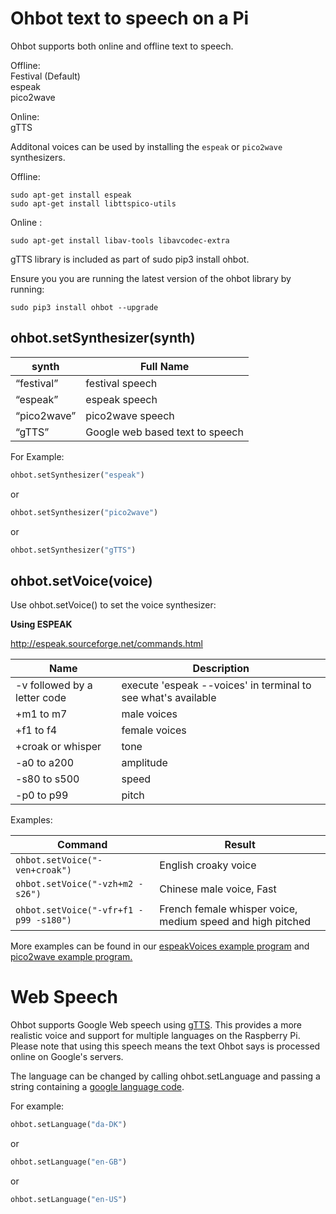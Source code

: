 # Ohbot text to speech on a Pi

Ohbot supports both online and offline text to speech. 

Offline: <br>
Festival (Default) <br>
espeak <br>
pico2wave <br>

Online: <br>
gTTS <br>

Additonal voices can be used by installing the ```espeak``` or ```pico2wave``` synthesizers.

Offline:

 ```
 sudo apt-get install espeak
 sudo apt-get install libttspico-utils
 ```

Online :

 ```
 sudo apt-get install libav-tools libavcodec-extra
 ```
 
 gTTS library is included as part of sudo pip3 install ohbot.
 
 Ensure you you are running the latest version of the ohbot library by running:
 
 ```
sudo pip3 install ohbot --upgrade
 ```
 
ohbot.setSynthesizer(synth)
----------

| synth | Full Name |
|----|-------- |
| “festival” | festival speech |
| “espeak” | espeak speech |
| “pico2wave” | pico2wave speech |
| “gTTS” | Google web based text to speech |


For Example:
```python
ohbot.setSynthesizer("espeak")
```

or 

```python
ohbot.setSynthesizer("pico2wave")
```

or 

```python
ohbot.setSynthesizer("gTTS")
```

ohbot.setVoice(voice)
------

Use ohbot.setVoice() to set the voice synthesizer:

<b>Using ESPEAK</b>

http://espeak.sourceforge.net/commands.html<br>

| Name| Description|
| --- |------|
| -v followed by a letter code| execute 'espeak --voices' in terminal to see what's available |
|   +m1 to m7   | male voices |
|   +f1 to f4   | female voices |
|   +croak or whisper   | tone |
|   -a0 to a200   | amplitude |
|   -s80 to s500   | speed |
|   -p0 to p99   | pitch |


Examples:<br>

| Command | Result |
| ------ | ------- |
| ``ohbot.setVoice("-ven+croak")`` | English croaky voice |
| ``ohbot.setVoice("-vzh+m2 -s26")`` | Chinese male voice, Fast |
| ``ohbot.setVoice("-vfr+f1 -p99 -s180")`` | French female whisper voice, medium speed and high pitched |

More examples can be found in our [espeakVoices example program](https://github.com/ohbot/ohbot-python/raw/master/examples/Pi/espeakVoices.py)  and  [pico2wave example program.](https://github.com/ohbot/ohbot-python/raw/master/examples/Pi/pico2waveSpeech.py)


# Web Speech

Ohbot supports Google Web speech using [gTTS](https://github.com/pndurette/gTTS). This provides a more realistic voice and support for multiple languages on the Raspberry Pi. Please note that using this speech means the text Ohbot says is processed online on Google's servers. 

The language can be changed by calling ohbot.setLanguage and passing a string containing a [google language code](https://cloud.google.com/speech-to-text/docs/languages).

For example:

```python
ohbot.setLanguage("da-DK")
```
or
```python
ohbot.setLanguage("en-GB")
```
or
```python
ohbot.setLanguage("en-US")
```

